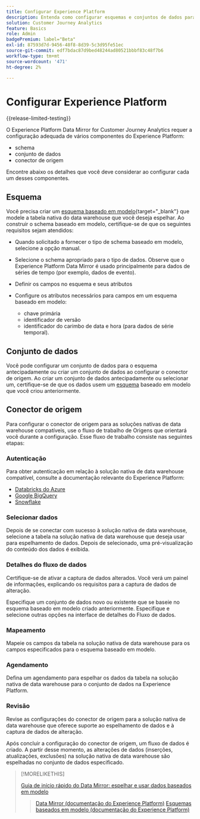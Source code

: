```yaml
---
title: Configurar Experience Platform
description: Entenda como configurar esquemas e conjuntos de dados para o Experience Platform Data Mirror for Customer Journey Analytics
solution: Customer Journey Analytics
feature: Basics
role: Admin
badgePremium: label="Beta"
exl-id: 87593d7d-9456-48f8-8d39-5c3d95fe51ec
source-git-commit: edf7bdac87d9bed48244ad80521bbbf83c48f7b6
workflow-type: tm+mt
source-wordcount: '471'
ht-degree: 2%

---
```


# Configurar Experience Platform

{{release-limited-testing}}

O Experience Platform Data Mirror for Customer Journey Analytics requer a configuração adequada de vários componentes do Experience Platform:

* schema
* conjunto de dados
* conector de origem

Encontre abaixo os detalhes que você deve considerar ao configurar cada um desses componentes.

## Esquema

Você precisa criar um [esquema baseado em modelo](https://experienceleague.adobe.com/en/docs/experience-platform/xdm/schema/model-based){target="_blank"} que modele a tabela nativa do data warehouse que você deseja espelhar. Ao construir o schema baseado em modelo, certifique-se de que os seguintes requisitos sejam atendidos:

* Quando solicitado a fornecer o tipo de schema baseado em modelo, selecione a opção manual.
* Selecione o schema apropriado para o tipo de dados. Observe que o Experience Platform Data Mirror é usado principalmente para dados de séries de tempo (por exemplo, dados de evento).

* Definir os campos no esquema e seus atributos
* Configure os atributos necessários para campos em um esquema baseado em modelo:

   * chave primária
   * identificador de versão
   * identificador do carimbo de data e hora (para dados de série temporal).

## Conjunto de dados

Você pode configurar um conjunto de dados para o esquema antecipadamente ou criar um conjunto de dados ao configurar o conector de origem.
Ao criar um conjunto de dados antecipadamente ou selecionar um, certifique-se de que os dados usem um [esquema](#schema) baseado em modelo que você criou anteriormente.


## Conector de origem

Para configurar o conector de origem para as soluções nativas de data warehouse compatíveis, use o fluxo de trabalho de Origens que orientará você durante a configuração. Esse fluxo de trabalho consiste nas seguintes etapas:

### Autenticação

Para obter autenticação em relação à solução nativa de data warehouse compatível, consulte a documentação relevante do Experience Platform:

* [Databricks do Azure](https://experienceleague.adobe.com/en/docs/experience-platform/sources/connectors/databases/databricks)
* [Google BigQuery](https://experienceleague.adobe.com/en/docs/experience-platform/sources/connectors/databases/bigquery)
* [Snowflake](https://experienceleague.adobe.com/en/docs/experience-platform/sources/connectors/databases/snowflake)


### Selecionar dados

Depois de se conectar com sucesso à solução nativa de data warehouse, selecione a tabela na solução nativa de data warehouse que deseja usar para espelhamento de dados. Depois de selecionado, uma pré-visualização do conteúdo dos dados é exibida.


### Detalhes do fluxo de dados

Certifique-se de ativar a captura de dados alterados. Você verá um painel de informações, explicando os requisitos para a captura de dados de alteração.

Especifique um conjunto de dados novo ou existente que se baseie no esquema baseado em modelo criado anteriormente. Especifique e selecione outras opções na interface de detalhes do Fluxo de dados.


### Mapeamento

Mapeie os campos da tabela na solução nativa de data warehouse para os campos especificados para o esquema baseado em modelo.


### Agendamento

Defina um agendamento para espelhar os dados da tabela na solução nativa de data warehouse para o conjunto de dados na Experience Platform.


### Revisão

Revise as configurações do conector de origem para a solução nativa de data warehouse que oferece suporte ao espelhamento de dados e à captura de dados de alteração.


Após concluir a configuração do conector de origem, um fluxo de dados é criado. A partir desse momento, as alterações de dados (inserções, atualizações, exclusões) na solução nativa de data warehouse são espelhadas no conjunto de dados especificado.


>[!MORELIKETHIS]
>
>[Guia de início rápido do Data Mirror: espelhar e usar dados baseados em modelo](model-based.md)
>>[Data Mirror (documentação do Experience Platform)](https://experienceleague.adobe.com/en/docs/experience-platform/xdm/data-mirror/overview)
>>[Esquemas baseados em modelo (documentação do Experience Platform)](https://experienceleague.adobe.com/en/docs/experience-platform/xdm/schema/model-based)
